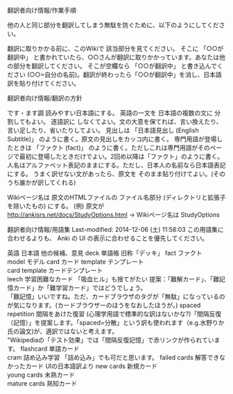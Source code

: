 翻訳者向け情報/作業手順

他の人と同じ部分を翻訳してしまう無駄を防ぐために、以下のようにしてください。

翻訳に取りかかる前に、このWikiで 該当部分を見てください。
そこに 「○○が翻訳中」 と書かれていたら、○○さんが翻訳に取りかかっています。あなたは他の部分を翻訳してください。
そこが空欄なら 「○○が翻訳中」 と書き込んでください (○○=自分の名前)。翻訳が終わったら「○○が翻訳中」を消し、日本語訳を貼り付けてください。


翻訳者向け情報/翻訳の方針

です・ます調
読みやすい日本語にする。
英語の一文を 日本語の複数の文に 分割してもよい。
逐語訳に しなくてよい。文の大意を保てれば、言い換えたり、言い足したり、省いたりしてよい。
見出しは 「日本語見出し (English Subtitle)」 のように書く。原文の見出しをカッコ内に書く。
専門用語が登場したときは 「ファクト (fact)」 のように書く。ただしこれは専門用語がそのページで最初に登場したときだけでよい。2回め以降は「ファクト」のように書く。
人名はアルファベット表記のままにする。ただし、日本人の名前なら日本語表記にする。
うまく訳せない文があったら、原文を そのまま貼り付けてよい。(そのうち誰かが訳してくれる)

Wikiページ名は 原文のHTMLファイルの ファイル名部分 (ディレクトリと拡張子を除いたもの) にする。
(例) 原文が http://ankisrs.net/docs/StudyOptions.html
   → Wikiページ名は StudyOptions


翻訳者向け情報/用語集
Last-modified: 2014-12-06 (土) 11:58:03
この用語集に合わせるよりも、 Anki の UI の表示に合わせることを優先してください。

英語	日本語	他の候補、意見
deck	単語帳	旧称「デッキ」
fact	ファクト	
model	モデル	
card	カード	
template	テンプレート	
card template	カードテンプレート	
leech	学習困難なカード	「吸血ヒル」も捨てがたい 提案：「難解カード」、「難記憶カード」か「難学習カード」ではどうでしょう。<br>「難記憶」いいですね。ただ、カードブラウザのタグが「無駄」になっているのが気になります。(カードブラウザーのほうをなおしたほうが。)
spaced repetition	間隔をあけた復習	(心理学用語で標準的な訳はないかな?)「間隔反復（記憶）」を提案します。「spaced=分散」という訳も使われます（e.g.水野りか氏の論文)が、適訳ではないと考えます。<br>"Wikipediaの「テスト効果」では「間隔反復記憶」で赤リンクが作られています。
flashcard	単語カード	
cram	詰め込み学習	「詰め込み」でも可だと思います。
failed cards	解答できなかったカード	UIの日本語訳より
new cards	新規カード	
young cards	未熟カード	
mature cards	熟知カード	